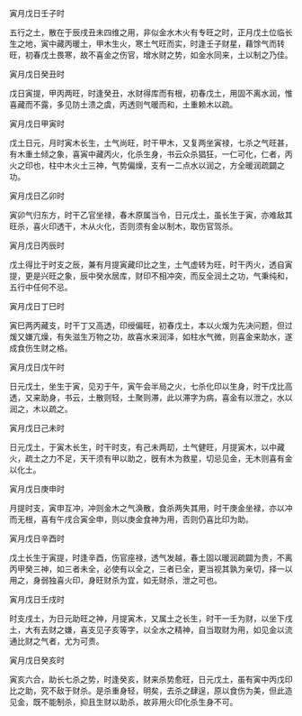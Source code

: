寅月戊日壬子时

五行之土，散在于辰戌丑未四维之用，非似金水木火有专旺之时，正月戊土位临长生之地，寅中藏丙暖土，甲木生火，寒土气旺而实，时逢壬子财星，藉馀气而转旺，初春戊土畏寒，故不喜金之伤官，增水财之势，如金水同来，土以制之乃佳。

寅月戊日癸丑时

戊日寅提，甲丙两旺，时逢癸丑，水财得库而有根，初春戊土，用固不离水润，惟喜藏而不露，多见防土溃之虞，丙透则气暖而和，土重赖木以疏。

寅月戊日甲寅时

戊土日元，月时寅木长生，土气尚旺，时干甲木，又复两坐寅禄，七杀之气旺甚，有木重土倾之象，喜寅中藏丙火，化杀生身，书云众杀猖狂，一仁可化，仁者，丙火之印也，柱中木火土三神，气势偏燥，支有一二点水以润之，方全暖润疏闢之功。

寅月戊日乙卯时

寅卯气归东方，时干乙官坐禄，春木原属当令，日元戊土，虽长生于寅，亦难敌其旺杀，喜火印透干，木从火化，否则须有金以制木，取伤官驾杀。

寅月戊日丙辰时

戊土得比于时支之辰，兼有月提寅藏印比之生，土气虚转为旺，时干丙火，透自寅提，更是兴旺之象，辰中癸水居库，财印不相冲突，而反全润土之功，气秉纯和，五行中任何不忌。

寅月戊日丁巳时

寅巳两丙藏支，时干丁又高透，印绶偏旺，初春戊土，本以火煖为先决问题，但过煖又嫌亢燥，有失滋生万物之功，故喜水来润泽，如柱水气微，则喜金来助水，遂成食伤生财之格。

寅月戊日戊午时

日元戊土，坐生于寅，见刃于午，寅午会半局之火，七杀化印以生身，时干戊比高透，又来助身，书云，土散则轻，土聚则滞，此以滞字为病，喜金有以泄之，水以润之，木以疏之。

寅月戊日己未时

日元戊土，于寅木长生，时干时支，有己未两刧，土气健旺，月提寅木，以中藏火，疏土之力不足，天干须有甲以助之，旣有木为救星，切忌见金，无木则喜有金以化土。

寅月戊日庚申时

月提时支，寅申互冲，冲则金木之气涣散，食杀两失其用，时干庚金坐禄，亦以冲而无根，喜有午戌合寅全申，则以庚金食神为用，否则仍喜比印为助。

寅月戊日辛酉时

戊土长生于寅提，时逢辛酉，伤官座禄，透气发越，春土固以暖润疏闢为贵，不离丙甲癸三神，如三者未全，必使有以全之，三者已全，更当视其孰为亲切，择一以用之，身弱独喜火印，身旺财杀为宜，如无财杀，泄之可也。

寅月戊日壬戌时

时支戌土，为日元助旺之神，月提寅木，又属土之长生，时干一壬为财，以坐下戌土，大有去财之嫌，喜支见子亥等字，以全水之精神，自当取财为用，如见金以流通比财之气者，尤为可贵。

寅月戊日癸亥时

寅亥六合，助长七杀之势，时逢癸亥，财来杀势愈旺，日元戊土，虽有寅中丙戊印比之助，究不敌于财杀。是杀重身轻，明矣，去杀之肆逞，原以食伤为美，但此造见金，既不能制杀，抑且生财以助杀，故非用火印化杀生身不可。

